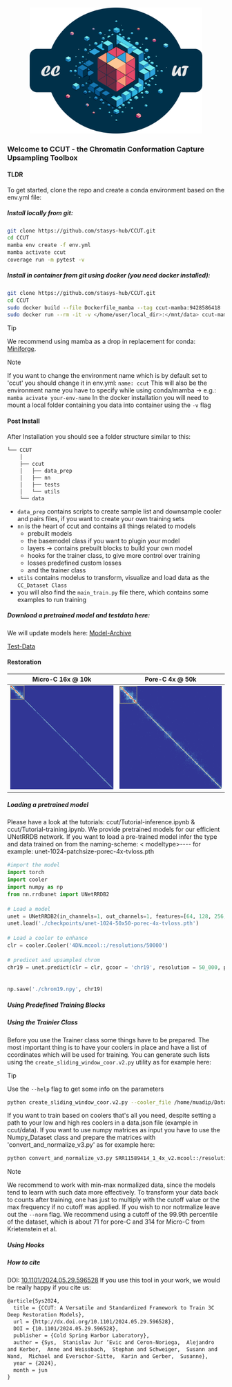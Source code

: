 <p align="center">
  <img src="./CCUT.png" alt="CCUT" width="400" style="display:inline-block;"/>
</p>


### Welcome to CCUT - the Chromatin Conformation Capture Upsampling Toolbox

#### TLDR
To get started, clone the repo and create a conda environment based on the env.yml file:
##### Install locally from git:

```bash
git clone https://github.com/stasys-hub/CCUT.git
cd CCUT 
mamba env create -f env.yml
mamba activate ccut
coverage run -m pytest -v
```

##### Install in container from git using docker (you need docker installed):

```bash
git clone https://github.com/stasys-hub/CCUT.git
cd CCUT 
sudo docker build --file Dockerfile_mamba --tag ccut-mamba:9428586418 .
sudo docker run --rm -it -v </home/user/local_dir>:</mnt/data> ccut-mamba:9428586418 /bin/bash
```

> [!TIP]
> We recommend using mamba as a drop in replacement for conda: [Miniforge](https://github.com/conda-forge/miniforge#mambaforge).

> [!NOTE]
> If you want to change the environment name which is by default set to 'ccut' you should change it in env.yml: `name: ccut`
> This will also be the environment name you have to specify while using conda/mamba -> e.g.: `mamba acivate your-env-name`
> In the docker installation you will need to mount a local folder containing you data into container using the `-v` flag
#### Post Install
After Installation you should see a folder structure similar to this:
```.
└── CCUT
    │ 
    ├── ccut
    │   ├── data_prep
    │   ├── nn
    │   ├── tests
    │   └── utils
    └── data
```
- `data_prep` contains scripts to create sample list and downsample cooler and pairs files, if you want to create your own training sets 
- `nn` is the heart of ccut and contains all things related to models
    - prebuilt models
    - the basemodel class if you want to plugin your model
    - layers -> contains prebuilt blocks to build your own model
    - hooks for the trainer class, to give more control over training 
    - losses predefined custom losses
    - and the trainer class   
- `utils` contains modelus to transform, visualize and load data as the `CC_Dataset Class`
- you will also find the `main_train.py` file there, which contains some examples to run training 
##### Download a pretrained model and testdata here:
We will update models here: [Model-Archive](https://seafile.rlp.net/d/69f7c94f87d04757b2e4/)

[Test-Data](https://seafile.rlp.net/d/920559eb35d34b1c917b/)
#### Restoration

<div align="center">

| Micro-C 16x @ 10k | Pore-C 4x @ 50k |
| ----------------- | ---------------- |
| <img src="./sliding_kernel_microc.gif" title="Micro-C" alt="micro-c restore" width="300"> | <img src="./sliding_kernel_porec.gif" title="Pore-C" alt="pore-c restoration" width="300"> |

</div>

##### Loading a pretrained model
Please have a look at the tutorials: ccut/Tutorial-inference.ipynb & ccut/Tutorial-training.ipynb.
We provide pretrained models for our efficient UNetRRDB network. If you want to load a pre-trained model infer the type and data trained on from the naming-scheme:
< modeltype>-<params>-<cctype>-<fator>-<loss>
for example: unet-1024-patchsize-porec-4x-tvloss.pth
``` python
#import the model
import torch
import cooler
import numpy as np
from nn.rrdbunet import UNetRRDB2

# Load a model
unet = UNetRRDB2(in_channels=1, out_channels=1, features=[64, 128, 256, 512, 1024])
unet.load('./checkpoints/unet-1024-50x50-porec-4x-tvloss.pth')

# Load a cooler to enhance
clr = cooler.Cooler('4DN.mcool::/resolutions/50000')

# predicet and upsampled chrom
chr19 = unet.predict(clr = clr, gcoor = 'chr19', resolution = 50_000, patch_size = 50, percentile_cutoff = 73)


np.save('./chrom19.npy', chr19)

```

##### Using Predefined Training Blocks
##### Using the Trainier Class
Before you use the Trainer class some things have to be prepared. The most important thing is to have your coolers in place and have a list of ccordinates which will be used for training. You can generate such lists using the `create_sliding_window_coor.v2.py` utility as for example here:
> [!TIP]
> Use the `--help` flag to get some info on the parameters
```bash
python create_sliding_window_coor.v2.py --cooler_file /home/muadip/Data/Pairs/SRR11589414_1_v2.mcool::/resolutions/20000 --output_path chr19-22_40x40x20k --resolution 50000 --window_size 40 --chromosome chr19,chr20,chr21,chr22
```

If you want to train based on coolers that's all you need, despite setting a path to your low and high res coolers in a data.json file (example in ccut/data). If you want to use numpy matrices as input you have to use the Numpy_Dataset class and prepare the matrices with 'convert_and_normalize_v3.py' as for example here:
```bash
python convert_and_normalize_v3.py SRR11589414_1_4x_v2.mcool::/resolutions/50000 --prefix <filename_prefix> --output_path <your/outpudir/> --processes 9 --chromosomes 1-18  --cutoff 73 --norm
```
> [!NOTE]
> We recommend to work with min-max normalized data, since the models tend to learn with such data more effectively. To transform your data back to counts after training, one has just to multiply with the cutoff value or the max frequency if no cutoff was applied. If you wish to nor notrmalize leave out the `--norm` flag. We recommend using a cutoff of the 99.9th percentile of the dataset, which is about 71 for pore-C and 314 for Micro-C from Krietenstein et al.



##### Using Hooks


##### How to cite

DOI: [10.1101/2024.05.29.596528](https://doi.org/10.1101/2024.05.29.596528)
If you use this tool in your work, we would be really happy if you cite us:
```
@article{Sys2024,
  title = {CCUT: A Versatile and Standardized Framework to Train 3C Deep Restoration Models},
  url = {http://dx.doi.org/10.1101/2024.05.29.596528},
  DOI = {10.1101/2024.05.29.596528},
  publisher = {Cold Spring Harbor Laboratory},
  author = {Sys,  Stanislav Jur ’Evic and Ceron-Noriega,  Alejandro and Kerber,  Anne and Weissbach,  Stephan and Schweiger,  Susann and Wand,  Michael and Everschor-Sitte,  Karin and Gerber,  Susanne},
  year = {2024},
  month = jun 
}
```

